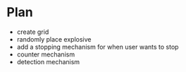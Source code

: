 # Plan
* create grid
* randomly place explosive
* add a stopping mechanism for when user wants to stop
* counter mechanism
* detection mechanism